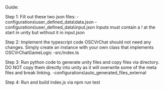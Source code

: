 
Guide:


Step 1:
Fill out these two json files:
  -configurations\user_defined_data\data.json
  -configurations\user_defined_data\input.json
    Inputs must contain a ! at the start in unity but without it in input.json

Step 2:
Implement the typescript code OSCVrChat should not need any changes. Simply create an instance with your own class that implements OSCVrChatGameLogic
  -src/index.ts

Step 3:
Run python code to generate unity files and copy files via directory. DO NOT copy them directly into unity as it will overwrite some of the meta files and break linking.
  -configurations\auto_generated_files_external

Step 4:
Run and build index.js via npm run test